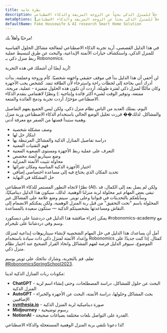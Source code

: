 ```yaml
---
title: نظرة عامة
description: حلاً للمنزل الذكي بحثاً عن الزوجة المزيفة والذكاء الاصطناعي
metaOptions: [تعلم، حلاً للمنزل الذكي بحثاً عن الزوجة المزيفة والذكاء الاصطناعي]
defaultName: Fake Housewife & AI research Smart Home Solution
---
```


<LessonImages imageClasses="mb"  src='fake-housewife-and-ai-research-smart-home-solution/guide.png' alt="fake housewife ai" />

<RoboAcademyText fWeight="500">
  مرحبًا وأهلاً بك!

  في هذا الدليل القصصي، أريد تجربة الذكاء الاصطناعي لمعالجة مشاكل الحلول القياسية للمنزل الذكي، واستكشاف خيارات الأتمتة الإبداعية، والبحث عن طرق لتبسيط عملية ربط منزل ذكي بـ Robonomics.

  أريد أيضًا أن أشملك في هذه التجربة!
</RoboAcademyText>

لن أخفي أن هذا الدليل بدأ في موقف حقيقي واجهته شخصيًا. كأم وزوجة وعملمة، بدأت أدرك أنني بحاجة إلى لحظات راحة واسترخاء لأن الطاقة تنفد. كشخص يحب الأجهزة وكان مالكًا لمنزل ذكي لفترة طويلة، أردت أن تكون هذه الحلول متميزة - عملية، مريحة، ممتعة، وتوفير الوقت لشيء أكثر فائدة وإنتاجية :) ونظرًا لاهتمامي بتقدم الذكاء الاصطناعي مؤخرًا، أردت تجربة ودمج الفائدة والمتعة.

اليوم، يمتلك العديد من الناس نظام منزل ذكي، ولكن ليس الجميع يفهم التفاصيل والمشاكل. لذلك�� قررت تحليل الوضع الحالي باستخدام الذكاء الاصطناعي وربة منزل وهمية ستبدأ قصتها من الصفر مع معرفة أدنى.

- وصف مشكلة شخصية
- ابتكار حل لها
- دراسة تفاصيل المنازل الذكية والمشاكل المرتبطة بها
- فهم التقنيات المعنية
- التعرف على عملية ربط الأجهزة ومستوى الصعوبة المعنية
- وضع سيناريو أتمتة مخصص
- محاولة تثبيت الأتمتة المنزلية
- اختيار الأجهزة الذكية المناسبة ومكان شرائها
- تحديد المكان الذي يحتاج فيه إلى مساعدة اختصاصي إضافي
- حل المشكلة في النهاية

نظرًا لاتجاه التطور المستمر للذكاء الاصطناعي (AI)، ولكن لم يصل بعد إلى الكمال، قد تبقى بعض المهام غير محلولة لربة منزلنا الوهمية. لذلك، سيكون هذا الدليل ديناميكيًا، وسأبلغكم بالتحديثات في قنواتنا وعلى تويتر. سيتم وضع علامة على المشاكل غير المحلولة باسم "تحت التحقيق" من قبل ربة المنزل الوهمية، ولكن يمكنكم الانضمام إلى النقاش ومساعدتها بشخصيتكم الذكية — ستكون سعيدة بالمساعدة.

يمكن إجراء مناقشة هذا الدليل في دردشتنا على ديسكورد #robonomics-academy مع وسم وفي دردشاتنا على تليجرام.

آمل أن يساعدك هذا الدليل في حل المهام الشخصية لإنشاء سيناريوهات إبداعية لمنزلك وإعداد الأتمتة لمنزل ذكي ذات سيادة باستخدام Robonomics كمثال. إذا كنت جديدًا على الموضوع، سيوفر الدليل فرصة لفهم المشاكل واتخاذ القرار الصحيح عند اختيار نظام منزل ذكي.

تعلم، قم بالتجربة، وشارك نتائجك على تويتر بوسم [#RobonomicsSpringSchool2023](https://twitter.com/hashtag/RobonomicsSpringSchool2023?src=hashtag_click).

مكونات ربات المنازل الذكية لدينا:

- **ChatGPT** - البحث عن حلول للمشاكل، دراسة المصطلحات، وحتى إنشاء اسم لربة المنزل الذكية
- **AutoGPT** - بحث المشاكل وحلولها، دراسة الأتمتة، البحث عن الأجهزة والخبراء الإضافيين
- **[synthesia.io](https://www.synthesia.io/)** - صورة ديناميكية لربة المنزل الذكية
- **Midjourney** - رسوم توضيحية
- **NotionAI** - القدرة على التواصل بلغات مختلفة بصياغات صحيحة.

لذا دعونا نلتقي بربة المنزل الوهمية المستعجلة والذكاء الاصطناعي!
